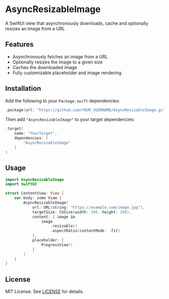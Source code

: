 # AsyncResizableImage

A SwiftUI view that asynchronously downloads, cache and optionally resizes an image from a URL

## Features

- Asynchronously fetches an image from a URL
- Optionally resizes the image to a given size
- Caches the downloaded image
- Fully customizable placeholder and image rendering

## Installation

Add the following to your `Package.swift` dependencies:

```swift
.package(url: "https://github.com/YOUR_USERNAME/AsyncResizableImage.git", from: "1.0.0")
```

Then add `"AsyncResizableImage"` to your target dependencies:

```swift
.target(
    name: "YourTarget",
    dependencies: [
        "AsyncResizableImage"
    ]
)
```

## Usage

```swift
import AsyncResizableImage
import SwiftUI

struct ContentView: View {
    var body: some View {
        AsyncResizableImage(
            url: URL(string: "https://example.com/image.jpg"),
            targetSize: CGSize(width: 200, height: 200),
            content: { image in
                image
                    .resizable()
                    .aspectRatio(contentMode: .fit)
            },
            placeholder: {
                ProgressView()
            }
        )
    }
}
```

## License

MIT License. See [LICENSE](LICENSE) for details.
